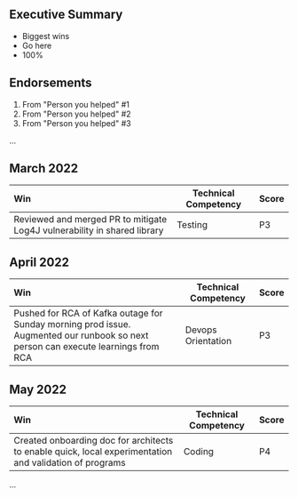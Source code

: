 ## Executive Summary
* Biggest wins
* Go here
* 100%

## Endorsements
1. From "Person you helped" #1
2. From "Person you helped" #2
3. From "Person you helped" #3

...

## March 2022
|Win | Technical Competency | Score |
|:--      |---                       |---   
| Reviewed and merged PR to mitigate Log4J vulnerability in shared library | Testing | P3

## April 2022
| Win | Technical Competency | Score |
|:--      |---                       |---   
| Pushed for RCA of Kafka outage for Sunday morning prod issue. Augmented our runbook so next person can execute learnings from RCA | Devops Orientation | P3

## May 2022
| Win | Technical Competency | Score |
|:--      |---                       |---             
|Created onboarding doc for architects to enable quick, local experimentation and validation of programs | Coding | P4

...

